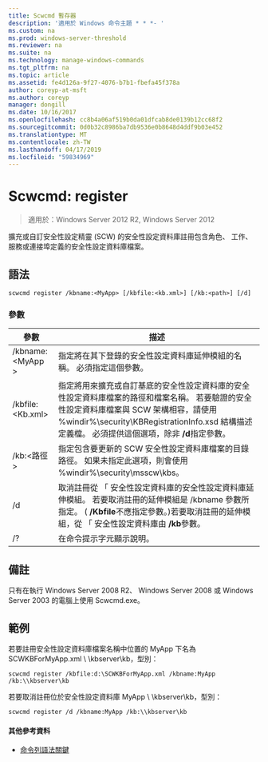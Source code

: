 ```yaml
---
title: Scwcmd 暫存器
description: '適用於 Windows 命令主題 * * *- '
ms.custom: na
ms.prod: windows-server-threshold
ms.reviewer: na
ms.suite: na
ms.technology: manage-windows-commands
ms.tgt_pltfrm: na
ms.topic: article
ms.assetid: fe4d126a-9f27-4076-b7b1-fbefa45f378a
author: coreyp-at-msft
ms.author: coreyp
manager: dongill
ms.date: 10/16/2017
ms.openlocfilehash: cc8b4a06af519b0da01dfcab8de0139b12cc68f2
ms.sourcegitcommit: 0d0b32c8986ba7db9536e0b8648d4ddf9b03e452
ms.translationtype: MT
ms.contentlocale: zh-TW
ms.lasthandoff: 04/17/2019
ms.locfileid: "59834969"
---
```

# <a name="scwcmd-register"></a>Scwcmd: register

> 適用於：Windows Server 2012 R2, Windows Server 2012

擴充或自訂安全性設定精靈 (SCW) 的安全性設定資料庫註冊包含角色、 工作、 服務或連接埠定義的安全性設定資料庫檔案。

## <a name="syntax"></a>語法

```
scwcmd register /kbname:<MyApp> [/kbfile:<kb.xml>] [/kb:<path>] [/d]
```

### <a name="parameters"></a>參數

|參數|描述|
|---------|-----------|
|/kbname:\<MyApp >|指定將在其下登錄的安全性設定資料庫延伸模組的名稱。 必須指定這個參數。|
|/kbfile:\<Kb.xml>|指定將用來擴充或自訂基底的安全性設定資料庫的安全性設定資料庫檔案的路徑和檔案名稱。 若要驗證的安全性設定資料庫檔案與 SCW 架構相容，請使用 %windir%\security\KBRegistrationInfo.xsd 結構描述定義檔。 必須提供這個選項，除非 **/d**指定參數。|
|/kb:\<路徑 >|指定包含要更新的 SCW 安全性設定資料庫檔案的目錄路徑。 如果未指定此選項，則會使用 %windir%\security\msscw\kbs。|
|/d|取消註冊從 「 安全性設定資料庫的安全性設定資料庫延伸模組。 若要取消註冊的延伸模組是 /kbname 參數所指定。 ( **/Kbfile**不應指定參數。)若要取消註冊的延伸模組，從 「 安全性設定資料庫由 **/kb**參數。|
|/?|在命令提示字元顯示說明。|

## <a name="remarks"></a>備註

只有在執行 Windows Server 2008 R2、 Windows Server 2008 或 Windows Server 2003 的電腦上使用 Scwcmd.exe。

## <a name="BKMK_Examples"></a>範例

若要註冊安全性設定資料庫檔案名稱中位置的 MyApp 下名為 SCWKBForMyApp.xml \\ \\kbserver\kb，型別：
```
scwcmd register /kbfile:d:\SCWKBForMyApp.xml /kbname:MyApp /kb:\\kbserver\kb
```
若要取消註冊位於安全性設定資料庫 MyApp \\ \\kbserver\kb，型別：
```
scwcmd register /d /kbname:MyApp /kb:\\kbserver\kb
```

#### <a name="additional-references"></a>其他參考資料

-   [命令列語法關鍵](command-line-syntax-key.md)